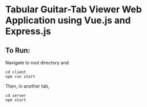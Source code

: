 # Tabular Guitar-Tab Viewer Web Application using Vue.js and Express.js

## To Run:
Navigate to root directory and
```
cd client
npm run start
```

Then, in another tab,
```
cd server
npm start
```
